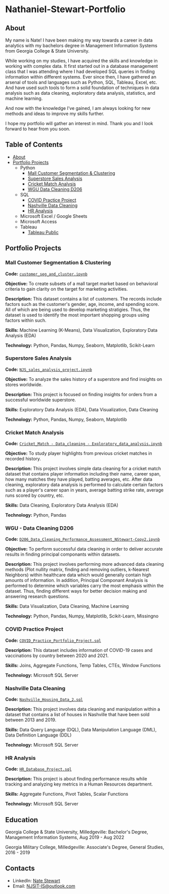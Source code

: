# Nathaniel-Stewart-Portfolio
## About
My name is Nate! I have been making my way towards a career in data analytics with my bachelors degree in Management Information Systems from Georgia College & State University.

While working on my studies, I have acquired the skills and knowledge in working with complex data. It first started out in a database management class that I was attending where I had developed SQL queries in finding information within different systems. 
Ever since then, I have gathered an arsenal of tools and languages such as Python, SQL, Tableau, Excel, etc. And have used such tools to form a solid foundation of techniques in data analysis such as data cleaning, exploratory data analysis, statistics, and machine learning.

And now with the knowledge I’ve gained, I am always looking for new methods and ideas to improve my skills further.

I hope my portfolio will gather an interest in mind. Thank you and I look forward to hear from you soon.


## Table of Contents
- [About](https://github.com/NJSDragonBoltData/Nathaniel-Stewart-Portfolio?tab=readme-ov-file#about)
- [Portfolio Projects](https://github.com/NJSDragonBoltData/Nathaniel-Stewart-Portfolio?tab=readme-ov-file#portfolio-projects)
  - Python
    - [Mall Customer Segmentation & Clustering](https://github.com/NJSDragonBoltData/Nathaniel-Stewart-Portfolio#mall-customer-segmentation-&-clustering)
    - [Superstore Sales Analysis](https://github.com/NJSDragonBoltData/Nathaniel-Stewart-Portfolio#superstore-sales-analysis)
    - [Cricket Match Analysis](https://github.com/NJSDragonBoltData/Nathaniel-Stewart-Portfolio#cricket-match-analysis)
    - [WGU Data Cleaning D206](https://github.com/NJSDragonBoltData/Nathaniel-Stewart-Portfolio#wgu-data-cleaning-d206)
  - SQL
    - [COVID Practice Project](https://github.com/NJSDragonBoltData/Nathaniel-Stewart-Portfolio#covid-practice-project)
    - [Nashville Data Cleaning](https://github.com/NJSDragonBoltData/Nathaniel-Stewart-Portfolio#nashville-data-cleaning)
    - [HR Analysis](https://github.com/NJSDragonBoltData/Nathaniel-Stewart-Portfolio#hr-analysis)
  - Microsoft Excel / Google Sheets
  - Microsoft Access
  - Tableau
    - [Tableau Public](https://public.tableau.com/app/profile/nate.stewart7404/vizzes)


## Portfolio Projects

### Mall Customer Segmentation & Clustering
**Code:** [`customer_seg_and_cluster.ipynb`](https://github.com/NJSDragonBoltData/Nate_Stewart_Portfolio_Projects/blob/main/customer_seg_and_cluster.ipynb)

**Objective:** To create subsets of a mall target market based on behavioral criteria to gain clarity on the target for marketing activities.

**Description:** This dataset contains a list of customers. The records include factors such as the customer's gender, age, income, and spending score. All of which are being used to develop marketing stratigies. Thus, the dataset is used to identify the most important shopping groups using factors within such.

**Skills:** Machine Learning (K-Means), Data Visualization, Exploratory Data Analysis (EDA)

**Technology:** Python, Pandas, Numpy, Seaborn, Matplotlib, Scikit-Learn

### Superstore Sales Analysis
**Code:** [`NJS_sales_analysis_project.ipynb`](https://github.com/NJSDragonBoltData/Nate_Stewart_Portfolio_Projects/blob/main/NJS_sales_analysis_project.ipynb)

**Objective:** To analyze the sales history of a superstore and find insights on stores worldwide.

**Description:** This project is focused on finding insights for orders from a successful worldwide superstore.

**Skills:** Exploratory Data Analysis (EDA), Data Visualization, Data Cleaning

**Technology:** Python, Pandas, Numpy, Seaborn, Matplotlib

### Cricket Match Analysis
**Code:** [`Cricket_Match - Data_cleaning - Exploratory_data_analysis.ipynb`](https://github.com/NJSDragonBoltData/Nate_Stewart_Portfolio_Projects/blob/main/Cricket_Match%20-%20Data_cleaning%20-%20Exploratory_data_analysis.ipynb)

**Objective:** To study player highlights from previous cricket matches in recorded history.

**Description:** This project involves simple data cleaning for a cricket match dataset that contains player information including their name, career span, how many matches they have played, batting averages, etc. After data cleaning, exploratory data analysis is performed to calculate certain factors such as a player's career span in years, average batting strike rate, average runs scored by country, etc.

**Skills:** Data Cleaning, Exploratory Data Analysis (EDA)

**Technology:** Python, Pandas

### WGU - Data Cleaning D206
**Code:** [`D206_Data_Cleaning_Performance_Assessment_NStewart-Copy2.ipynb`](https://github.com/NJSDragonBoltData/Nate_Stewart_Portfolio_Projects/blob/main/D206_Data_Cleaning_Performance_Assessment_NStewart-Copy2.ipynb)

**Objective:** To perform successful data cleaning in order to deliver accurate results in finding principal componants within datasets.

**Description:** This project involves performing more advanced data cleaning methods (Plot nullity matrix, finding and removing outliers, k-Nearest Neighbors) within healthcare data which would generally contain high amounts of information. In addition, Principal Componant Analysis is performed to determine which variables carry the most emphasis within the dataset. Thus, finding different ways for better decision making and answering research questions.

**Skills:** Data Visualization, Data Cleaning, Machine Learning

**Technology:** Python, Pandas, Numpy, Matplotlib, Scikit-Learn, Missingno

### COVID Practice Project
**Code:** [`COVID_Practice_Portfolio_Project.sql`](https://github.com/NJSDragonBoltData/Nate_Stewart_Portfolio_Projects/blob/main/COVID_Practice_Portfolio_Project.sql)

**Description:** This dataset includes information of COVID-19 cases and vaccinations by country between 2020 and 2021.

**Skills:** Joins, Aggregate Functions, Temp Tables, CTEs, Window Functions

**Technology:** Microsoft SQL Server

### Nashville Data Cleaning
**Code:** [`Nashville_Housing_Data_2.sql`](https://github.com/NJSDragonBoltData/Nate_Stewart_Portfolio_Projects/blob/main/Nashville_Housing_Data_2.sql)

**Description:** This project involves data cleaning and manipulation within a dataset that contains a list of houses in Nashville that have been sold between 2013 and 2019.

**Skills:** Data Query Language (DQL), Data Manipulation Language (DML), Data Definition Language (DDL)

**Technology:** Microsoft SQL Server

### HR Analysis
**Code:** [`HR_Database_Project.sql`](https://github.com/NJSDragonBoltData/Nate_Stewart_Portfolio_Projects/blob/main/HR_Database_Project.sql)

**Description:** This project is about finding performance results while tracking and analyzing key metrics in a Human Resources department.

**Skills:** Aggregate Functions, Pivot Tables, Scalar Functions

**Technology:** Microsoft SQL Server

## Education
Georgia College & State University, Milledgeville:
Bachelor's Degree, Management Information Systems,
Aug 2019 - Aug 2022

Georgia Military College, Milledgeville:
Associate's Degree, General Studies,
2016 - 2019

## Contacts
- LinkedIn: [Nate Stewart](https://www.linkedin.com/in/nathaniel-stewart-003899208/)
- Email: NJSIT-IS@outlook.com
